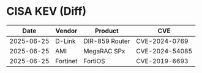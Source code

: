 # CISA KEV (Diff)

| Date | Vendor | Product | CVE |
| ---- | ------ | ------- | --- |
| 2025-06-25 | D-Link | DIR-859 Router | CVE-2024-0769 |
| 2025-06-25 | AMI | MegaRAC SPx | CVE-2024-54085 |
| 2025-06-25 | Fortinet | FortiOS | CVE-2019-6693 |
